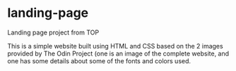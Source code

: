 # landing-page
Landing page project from TOP

This is a simple website built using HTML and CSS based on the 2 images provided
by The Odin Project (one is an image of the complete website, and one has some
details about some of the fonts and colors used.